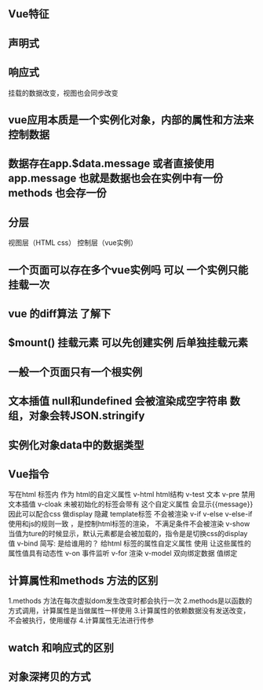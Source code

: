 ## Vue特征
## 声明式
## 响应式 
挂载的数据改变，视图也会同步改变
## vue应用本质是一个实例化对象，内部的属性和方法来控制数据
## 数据存在app.$data.message 或者直接使用app.message  也就是数据也会在实例中有一份 methods 也会存一份
## 分层
视图层（HTML css） 控制层（vue实例）
## 一个页面可以存在多个vue实例吗  可以  一个实例只能挂载一次
## vue 的diff算法  了解下 
## $mount() 挂载元素  可以先创建实例  后单独挂载元素 
## 一般一个页面只有一个根实例
## 文本插值 null和undefined 会被渲染成空字符串 数组，对象会转JSON.stringify
## 实例化对象data中的数据类型
## Vue指令
写在html 标签内  作为 html的自定义属性
v-html html结构
v-test 文本
v-pre 禁用文本插值
v-cloak 未被初始化的标签会带有 这个自定义属性  会显示{{message}}  因此可以配合css 做display 隐藏
template标签  不会被渲染
v-if   v-else v-else-if  使用和js的规则一致 ，是控制html标签的渲染， 不满足条件不会被渲染
v-show 当值为ture的时候显示，默认元素都是会被加载的，指令是是切换css的display 值
v-bind 简写: 是给谁用的？ 给html 标签的属性自定义属性 使用  让这些属性的属性值具有动态性 
v-on 事件监听
v-for 渲染
v-model 双向绑定数据    值绑定
## 计算属性和methods 方法的区别 
1.methods 方法在每次虚拟dom发生改变时都会执行一次 
2.methods是以函数的方式调用，计算属性是当做属性一样使用
3.计算属性的依赖数据没有发送改变，不会被执行，使用缓存
4.计算属性无法进行传参
## watch 和响应式的区别
## 对象深拷贝的方式